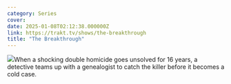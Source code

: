 ```yaml
---
category: Series
cover: 
date: 2025-01-08T02:12:38.000000Z
link: https://trakt.tv/shows/the-breakthrough
title: "The Breakthrough"
---
```


![](https://walter-r2.trakt.tv/images/shows/000/269/532/fanarts/thumb/66b6c531e5.jpg)When a shocking double homicide goes unsolved for 16 years, a detective teams up with a genealogist to catch the killer before it becomes a cold case.